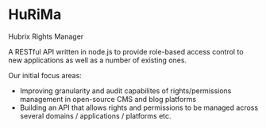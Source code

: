 # HuRiMa
Hubrix Rights Manager

A RESTful API written in node.js to provide role-based access control to new applications as well as a number of existing ones.

Our initial focus areas:
 - Improving granularity and audit capabilites of rights/permissions management in open-source CMS and blog platforms
 - Building an API that allows rights and permissions to be managed across several domains / applications / platforms etc.
 
